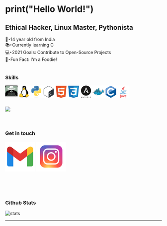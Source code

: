 
# print("Hello World!")
## Ethical Hacker, Linux Master, Pythonista

👦‣14 year old from India  
📚‣Currently learning C  
💻‣2021 Goals: Contribute to Open-Source Projects  
🍟‣Fun Fact: I'm a Foodie!  
<br />
### Skills
[<img align="left" alt="whitehat" width="40px" src="icons/whitehat.jpg" />][a]
[<img align="left" alt="linux" width="40px" src="icons/linux.svg" />][a]
[<img align="left" alt="python" width="40px" src="icons/python.svg" />][a]
[<img align="left" alt="bash" width="40px" src="icons/bash.svg" />][a]
[<img align="left" alt="html" width="40px" src="icons/html.svg" />][a]
[<img align="left" alt="css" width="40px" src="icons/css.svg" />][a]
[<img align="left" alt="ansible" width="40px" src="icons/ans.png" />][a]
[<img align="left" alt="docker" width="40px" src="icons/docker.svg" />][a]
[<img align="left" alt="c" width="40px" src="icons/c.svg" />][a]
[<img align="left" alt="java" width="40px" src="icons/java.svg" />][a]
<br />
<br />
<br />
<br />
<img height="150em" src="https://github-readme-stats.vercel.app/api/top-langs/?username=arav00&exclude_repo=KNN-Image-Classification&show_icons=true&hide_border=true&layout=compact&langs_count=10"/>
<br />
<br />
<br />
### Get in touch

<a href="mailto:aravbudhiraja2@gmail.com"><img src="icons/mail.png" ></a>
<a href="https://instagram.com/arav.06"><img src="icons/ig.png" ></a>

<br />
<br />
<br />

### Github Stats
<img alt="stats" src="https://github-readme-stats.vercel.app/api?username=arav00&show_icons=true&hide_border=true" />

***

[a]:#
 
